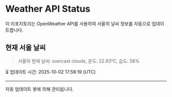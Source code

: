 
# Weather API Status

이 리포지토리는 OpenWeather API를 사용하여 서울의 날씨 정보를 자동으로 업데이트합니다.

## 현재 서울 날씨
> 서울의 현재 날씨: overcast clouds, 온도: 22.83°C, 습도: 58%

⏳ 업데이트 시간: 2025-10-02 17:58:19 (UTC)

---
자동 업데이트 봇에 의해 관리됩니다.
